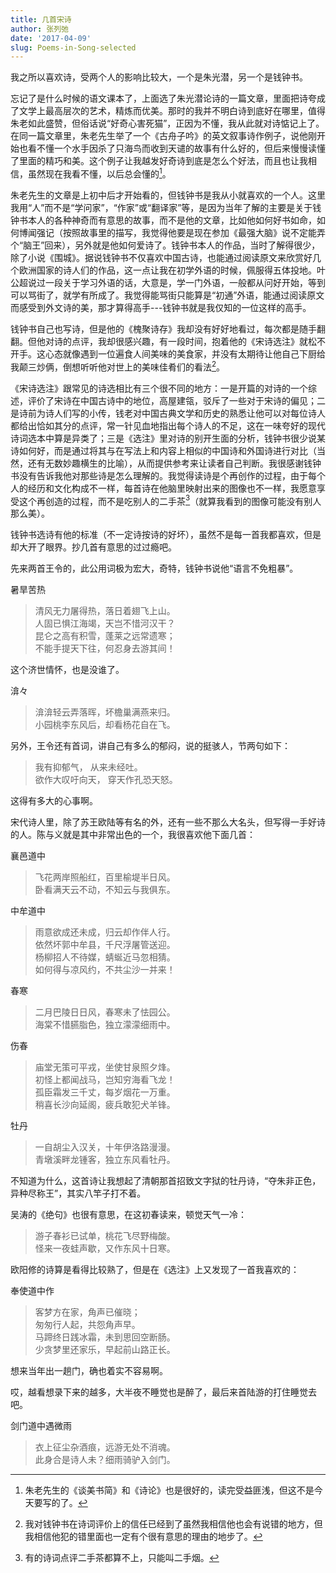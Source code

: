 ```yaml
---
title: 几首宋诗
author: 张列弛
date: '2017-04-09'
slug: Poems-in-Song-selected
---
```


我之所以喜欢诗，受两个人的影响比较大，一个是朱光潜，另一个是钱钟书。

忘记了是什么时候的语文课本了，上面选了朱光潜论诗的一篇文章，里面把诗夸成了文学上最高层次的艺术，精炼而优美。那时的我并不明白诗到底好在哪里，值得朱老如此盛赞，但俗话说“好奇心害死猫”，正因为不懂，我从此就对诗惦记上了。在同一篇文章里，朱老先生举了一个《古舟子吟》的英文叙事诗作例子，说他刚开始也看不懂一个水手因杀了只海鸟而收到天谴的故事有什么好的，但后来慢慢读懂了里面的精巧和美。这个例子让我越发好奇诗到底是怎么个好法，而且也让我相信，虽然现在我看不懂，以后总会懂的[^1]。

朱老先生的文章是上初中后才开始看的，但钱钟书是我从小就喜欢的一个人。这里我用“人”而不是“学问家”，“作家”或“翻译家”等，是因为当年了解的主要是关于钱钟书本人的各种神奇而有意思的故事，而不是他的文章，比如他如何好书如命，如何博闻强记（按照故事里的描写，我觉得他要是现在参加《最强大脑》说不定能弄个“脑王”回来），另外就是他如何爱诗了。钱钟书本人的作品，当时了解得很少，除了小说《围城》。据说钱钟书不仅喜欢中国古诗，也能通过阅读原文来欣赏好几个欧洲国家的诗人们的作品，这一点让我在初学外语的时候，佩服得五体投地。叶公超说过一段关于学习外语的话，大意是，学一门外语，一般都从问好开始，等到可以骂街了，就学有所成了。我觉得能骂街只能算是“初通”外语，能通过阅读原文而感受到外文诗的美，那才算得高手---钱钟书就是我仅知的一位这样的高手。

钱钟书自己也写诗，但是他的《槐聚诗存》我却没有好好地看过，每次都是随手翻翻。但他对诗的点评，我却很感兴趣，有一段时间，抱着他的《宋诗选注》就松不开手。这心态就像遇到一位遍食人间美味的美食家，并没有太期待让他自己下厨给我颠三炒俩，倒想听听他对世上的美味佳肴们的看法[^2]。

《宋诗选注》跟常见的诗选相比有三个很不同的地方：一是开篇的对诗的一个综述，评价了宋诗在中国古诗中的地位，高屋建瓴，驳斥了一些对于宋诗的偏见；二是诗前为诗人们写的小传，钱老对中国古典文学和历史的熟悉让他可以对每位诗人都给出恰如其分的点评，常一针见血地指出每个诗人的不足，这在一味夸好的现代诗词选本中算是异类了；三是《选注》里对诗的别开生面的分析，钱钟书很少说某诗如何好，而是通过将其与在写法上和内容上相似的中国诗和外国诗进行对比（当然，还有无数妙趣横生的比喻），从而提供参考来让读者自己判断。我很感谢钱钟书没有告诉我他对那些诗是怎么理解的。我觉得读诗是个再创作的过程，由于每个人的经历和文化构成不一样，每首诗在他脑里映射出来的图像也不一样，我愿意享受这个再创造的过程，而不是吃别人的二手茶[^3]（就算我看到的图像可能没有别人那么美）。

钱钟书选诗有他的标准（不一定诗按诗的好坏），虽然不是每一首我都喜欢，但是却大开了眼界。抄几首有意思的过过瘾吧。

先来两首王令的，此公用词极为宏大，奇特，钱钟书说他“语言不免粗暴”。

暑旱苦热

> 清风无力屠得热，落日着翅飞上山。  
人固已惧江海竭，天岂不惜河汉干？  
昆仑之高有积雪，蓬莱之远常遗寒；  
不能手提天下往，何忍身去游其间！

这个济世情怀，也是没谁了。

渰々

> 渰渰轻云弄落晖，坏檐巢满燕来归。  
小园桃李东风后，却看杨花自在飞。

另外，王令还有首词，讲自己有多么的郁闷，说的挺骇人，节两句如下：

> 我有抑郁气， 从来未经吐。  
欲作大叹吁向天， 穿天作孔恐天怒。

这得有多大的心事啊。

宋代诗人里，除了苏王欧陆等有名的外，还有一些不那么大名头，但写得一手好诗的人。陈与义就是其中非常出色的一个，我很喜欢他下面几首：

襄邑道中

> 飞花两岸照船红，百里榆堤半日风。  
卧看满天云不动，不知云与我俱东。

中牟道中

> 雨意欲成还未成，归云却作伴人行。   
依然坏郭中牟县，千尺浮屠管送迎。  
杨柳招人不待媒，蜻蜒近马忽相猜。    
如何得与凉风约，不共尘沙一并来！

春寒

> 二月巴陵日日风，春寒未了怯园公。  
海棠不惜臙脂色，独立濛濛细雨中。

伤春

> 庙堂无策可平戎，坐使甘泉照夕烽。  
初怪上都闻战马，岂知穷海看飞龙！  
孤臣霜发三千丈，每岁烟花一万重。  
稍喜长沙向延阁，疲兵敢犯犬羊锋。


牡丹

> 一自胡尘入汉关，十年伊洛路漫漫。  
青墩溪畔龙锺客，独立东风看牡丹。

不知道为什么，这首诗让我想起了清朝那首招致文字狱的牡丹诗，“夺朱非正色，异种尽称王”，其实八竿子打不着。

吴涛的《绝句》也很有意思，在这初春读来，顿觉天气一冷：

> 游子春衫已试单，桃花飞尽野梅酸。  
怪来一夜蛙声歇，又作东风十日寒。

欧阳修的诗算是看得比较熟了，但是在《选注》上又发现了一首我喜欢的：

奉使道中作

> 客梦方在家，角声已催晓；  
匆匆行人起，共怨角声早。  
马蹄终日践冰霜，未到思回空断肠。   
少贪梦里还家乐，早起前山路正长。

想来当年出一趟门，确也着实不容易啊。

哎，越看想录下来的越多，大半夜不睡觉也是醉了，最后来首陆游的打住睡觉去吧。

剑门道中遇微雨

> 衣上征尘杂酒痕，远游无处不消魂。  
此身合是诗人未？细雨骑驴入剑门。






















[^1]: 朱老先生的《谈美书简》和《诗论》也是很好的，读完受益匪浅，但这不是今天要写的了。
[^2]: 我对钱钟书在诗词评价上的信任已经到了虽然我相信他也会有说错的地方，但我相信他犯的错里面也一定有个很有意思的理由的地步了。
[^3]: 有的诗词点评二手茶都算不上，只能叫二手烟。

